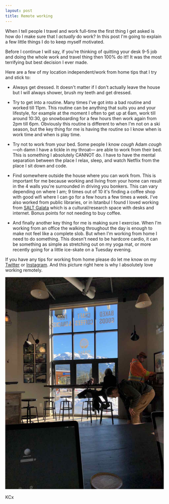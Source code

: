 ```yaml
---
layout: post
title: Remote working
---
```


When I tell people I travel and work full-time the first thing I get asked is how do I make sure that I _actually_ do work? In this post I'm going to explain a few little things I do to keep myself motivated.

Before I continue I will say, if you're thinking of quitting your desk 9-5 job and doing the whole work and travel thing then 100% do it!! It was the most terrifying but best decision I ever made.

Here are a few of my location independent/work from home tips that I try and stick to:

* Always get dressed. It doesn't matter if I don't actually leave the house but I will always shower, brush my teeth and get dressed.

* Try to get into a routine. Many times I've got into a bad routine and worked till 11pm. This routine can be anything that suits you and your lifestyle, for example at the moment I often to get up at 6am, work till around 10:30, go snowboarding for a few hours then work again from 2pm till 6pm. Obviously this routine is different to when I'm not on a ski season, but the key thing for me is having the routine so I know when is work time and when is play time.

* Try not to work from your bed. Some people I know _cough_ Adam _cough_ —oh damn I have a tickle in my throat— are able to work from their bed. This is something I absolutely CANNOT do. I have to have the mental separation between the place I relax, sleep, and watch Netflix from the place I sit down and code.

* Find somewhere outside the house where you can work from. This is important for me because working and living from your home can result in the 4 walls you're surrounded in driving you bonkers. This can vary depending on where I am; 9 times out of 10 it's finding a coffee shop with good wifi where I can go for a few hours a few times a week. I've also worked from public libraries, or in Istanbul I found I loved working from [SALT Galata](http://www.theguideistanbul.com/location/salt-galata) which is a cultural/research space with desks and internet. Bonus points for not needing to buy coffee.

* And finally another key thing for me is making sure I exercise. When I'm working from an office the walking throughout the day is enough to make not feel like a complete slob. But when I'm working from home I need to do something. This doesn't need to be hardcore cardio, it can be something as simple as stretching out on my yoga mat, or more recently going for a little ice-skate on a Tuesday evening.

If you have any tips for working from home please do let me know on my [Twitter](https://twitter.com/KimberleyCook91) or [Instagram](https://www.instagram.com/kimberleycook/). And this picture right here is why I absolutely love working remotely.

![coffee shop working](/images/coffee-shop-working.jpg)

KCx
